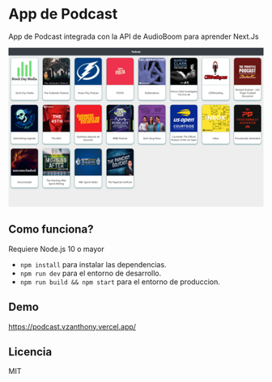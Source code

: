 # App de Podcast



App de Podcast integrada con la API de AudioBoom para aprender Next.Js

![Captura de la App](./capture/Podcast.png)

## Como funciona?

Requiere Node.js 10 o mayor

* `npm install` para instalar las dependencias.
* `npm run dev` para el entorno de desarrollo.
* `npm run build && npm start` para el entorno de produccion.

## Demo

https://podcast.vzanthony.vercel.app/

## Licencia

MIT
